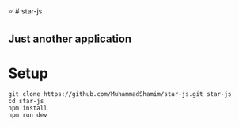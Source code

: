 :star: # star-js
## Just another application

# Setup
```shell
git clone https://github.com/MuhammadShamim/star-js.git star-js
cd star-js
npm install
npm run dev
```